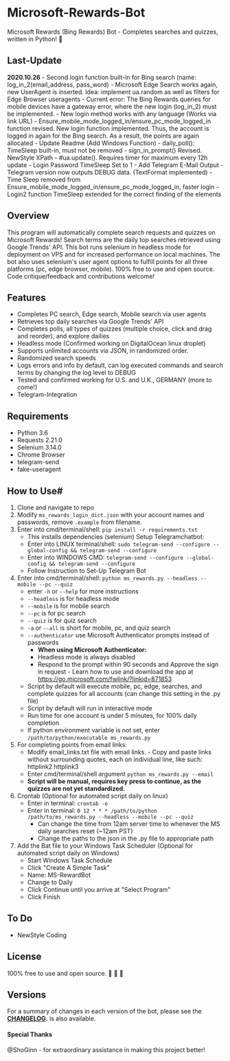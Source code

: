 # Microsoft-Rewards-Bot
Microsoft Rewards (Bing Rewards) Bot - Completes searches and quizzes, written in Python! :raised_hands:
## Last-Update
**2020.10.26**
    - Second login function built-in for Bing search (name: log_in_2(email_address, pass_word)
    - Microsoft Edge Search works again, new UserAgent is inserted. Idea: implement ua.random as well as filters for Edge Browser useragents
    - Current error: The Bing Rewards queries for mobile devices have a gateway error, where the new login (log_in_2) must be implemented.
    - New login method works with any language (Works via link URL)
    - Ensure_mobile_mode_logged_in/ensure_pc_mode_logged_in function revised. New login function implemented. Thus, the account is logged in again for the Bing search. As a result, the points are again allocated
    - Update Readme (Add Windows Function)
    - daily_poll(): TimeSleep built-in, must not be removed
    - sign_in_prompt() Revised. NewStyle XPath
    - #ua.update(). Requires timer for maximum every 12h update
    - Login Password TimeSleep Set to 1
    - Add Telegram E-Mail Output
    - Telegram version now outputs DEBUG data. (TextFormat implemented)
    - Time Sleep removed from Ensure_mobile_mode_logged_in/ensure_pc_mode_logged_in, faster login
    - Login2 function TimeSleep extended for the correct finding of the elements

## Overview
This program will automatically complete search requests and quizzes on Microsoft Rewards! Search terms are the daily top searches retrieved using Google Trends' API. This bot runs selenium in headless mode for deployment on VPS and for increased performance on local machines. The bot also uses selenium's user agent options to fulfill points for all three platforms (pc, edge browser, mobile). 100% free to use and open source. Code critique/feedback and contributions welcome!
## Features
- Completes PC search, Edge search, Mobile search via user agents
- Retrieves top daily searches via Google Trends' API
- Completes polls, all types of quizzes (multiple choice, click and drag and reorder), and explore dailies
- Headless mode (Confirmed working on DigitalOcean linux droplet)
- Supports unlimited accounts via JSON, in randomized order.
- Randomized search speeds
- Logs errors and info by default, can log executed commands and search terms by changing the log level to DEBUG
- Tested and confirmed working for U.S. and U.K., GERMANY (more to come!)
- Telegram-Integration
## Requirements
- Python 3.6
- Requests 2.21.0
- Selenium 3.14.0
- Chrome Browser
- telegram-send
- fake-useragent
## How to Use#
1.  Clone and navigate to repo
2.  Modify `ms_rewards_login_dict.json` with your account names and passwords,
    remove `.example` from filename.
3.  Enter into cmd/terminal/shell: `pip install -r requirements.txt`
    - This installs dependencies (selenium)
    Setup Telegramchatbot: 
	- Enter into LINUX terminal/shell: `sudo telegram-send --configure --global-config && telegram-send --configure`
    - Enter into WINDOWS CMD: `telegram-send --configure --global-config && telegram-send --configure`
	- Follow Instruction to Set-Up Telegram Bot 
4.  Enter into cmd/terminal/shell: `python ms_rewards.py --headless --mobile --pc --quiz`
    - enter `-h` or `--help` for more instructions
    - `--headless` is for headless mode
    - `--mobile` is for mobile search
    - `--pc` is for pc search
    - `--quiz` is for quiz search
    - `-a` or `--all` is short for mobile, pc, and quiz search
    - `--authenticator` use Microsoft Authenticator prompts instead of
        passwords
        - **When using Microsoft Authenticator:**
        - Headless mode is always disabled
        - Respond to the prompt within 90 seconds and Approve the sign in request - Learn how to use and download the app at <https://go.microsoft.com/fwlink/?linkid=871853>
    - Script by default will execute mobile, pc, edge, searches, and complete quizzes for all accounts (can change this setting in the .py file)
    - Script by default will run in interactive mode
    - Run time for one account is under 5 minutes, for 100% daily completion
    - If python environment variable is not set, enter `/path/to/python/executable ms_rewards.py`
5.  For completing points from email links:
    - Modify email_links.txt file with email links. - Copy and paste links without surrounding quotes, each on individual line, like such:
          httplink2
          httplink3
    - Enter cmd/terminal/shell argument `python ms_rewards.py --email`
    - **Script will be manual, requires key press to continue, as the quizzes
      are not yet standardized.**
6.  Crontab (Optional for automated script daily on linux)
    - Enter in terminal: `crontab -e`
    - Enter in terminal: `0 12 * * * /path/to/python /path/to/ms_rewards.py --headless --mobile --pc --quiz`
      - Can change the time from 12am server time to whenever the MS daily searches reset (~12am PST)
      - Change the paths to the json in the .py file to appropriate path
7.  Add the Bat file to your Windows Task Scheduler (Optional for automated script daily on Windows)
    - Start Windows Task Schedule
    - Click "Create A Simple Task"
    - Name: MS-RewardBot
    - Change to Daily
    - Click Continue until you arrive at "Select Program"
    - Click Finish

## To Do
- NewStyle Coding
## License
100% free to use and open source. :see_no_evil: :hear_no_evil: :speak_no_evil:
## Versions
For a summary of changes in each version of the bot, please see the
**[CHANGELOG](CHANGELOG.md).**
is also available.
#### Special Thanks
@ShoGinn - for extraordinary assistance in making this project better!
